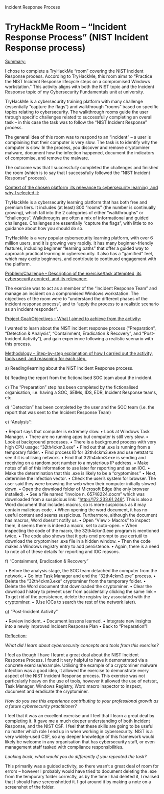 
Incident Response Process

<h1>TryHackMe Room – “Incident Response Process” (NIST Incident Response process)</h1>

<u>Summary:</u>

I chose to complete a TryHackMe “room” covering the NIST Incident Response process. According to TryHackMe, this room aims to “Practice the NIST Incident Response lifecycle steps on a compromised Windows workstation.”
This activity aligns with both the NIST topic and the Incident Response topic of my Cybersecurity Fundamentals unit at university.

TryHackMe is a cybersecurity training platform with many challenge (essentially “capture the flags”) and walkthrough “rooms” based on specific topics relating to cybersecurity. The walkthrough rooms guide the user through specific challenges related to successfully completing an overall task – in this case the task was to follow the “NIST Incident Response” process.

The general idea of this room was to respond to an “incident” – a user is complaining that their computer is very slow. The task is to identify why the computer is slow. In the process, you discover and remove cryptominer malware, document how the infection happened, document the indicators of compromise, and remove the malware.

The outcome was that I successfully completed the challenges and finished the room (which is to say that I successfully followed the “NIST Incident Response” process).


<u>Context of the chosen platform, its relevance to cybersecurity learning, and why I selected it:</u>

TryHackMe is a cybersecurity learning platform that has both free and premium tiers. It includes (at least) 800 “rooms” (the number is continually growing), which fall into the 2 categories of either “walkthroughs” or “challenges”. Walkthroughs are often a mix of informational and guided challenges. Challenges are essentially “capture the flags”, with little to no guidance about how you should do so.

TryHackMe is a very popular cybersecurity learning platform, with over 6 million users, and it is growing very rapidly. It has many beginner-friendly features, including beginner “learning paths” that offer a guided way to approach practical learning in cybersecurity. It also has a “gamified” feel, which may excite beginners, and contribute to continued engagement with the platform.


<u>Problem/Challenge – Description of the exercise/task attempted, its cybersecurity context, and its relevance:</u>

The exercise was to act as a member of the “Incident Response Team” and manage an incident on a compromised Windows workstation. The objectives of the room were to “understand the different phases of the incident response process”, and to “apply the process to a realistic scenario as an incident responder”.


<u>Project Goal/Objectives – What I aimed to achieve from the activity:</u>

I wanted to learn about the NIST incident response process (“Preparation”, “Detection & Analysis”, “Containment, Eradication & Recovery”, and “Post-Incident Activity”), and gain experience following a realistic scenario with this process.


<u>Methodology – Step-by-step explanation of how I carried out the activity, tools used, and reasoning for each step.</u>

a)	Reading/learning about the NIST Incident Response process.

b)	Reading the report from the fictionalised SOC team about the incident.

c)	The “Preparation” step has been completed by the fictionalised organisation, i.e. having a SOC, SEIMs, IDS, EDR, Incident Response teams, etc.

d)	“Detection” has been completed by the user and the SOC team (i.e. the report that was sent to the Incident Response Team)

e)	“Analysis”:

•	Report says that computer is extremely slow.
•	Look at Windows Task Manager.
•	There are no running apps but computer is still very slow.
•	Look at background processes.
•	There is a background process with very high CPU usage: “32th4ckm3.exe”
•	Find out that .exe is running from a temporary folder.
•	Find process ID for 32th4ckm3.exe and use netstat to see if it is utilising network.
•	Find that 32th4ckm3.exe is sending and receiving on a random port number to a mysterious IP address.
•	Make notes of all of this information to use later for reporting and as an IOC.
•	Make the determination that this .exe is likely to be a “cryptominer.”
•	Next, determine the infection vector.
•	Check the user’s system for browser. The user said they were browsing the web when their computer initially slowed down.
•	Open the download folder of Microsoft Edge (the only browser installed).
•	See a file named “invoice n. 65748224.docm” which was downloaded from a suspicious link: “http://172.233.61.246”. This is also a Word document that includes macros, so is more suspicious as it may contain malicious code.
•	When opening the word document, it has no useful content and seems suspicious. Furthermore, although the document has macros, Word doesn’t notify us.
•	Open “View > Macros” to inspect them, it seems there is indeed a macro, set to auto-open.
•	When inspecting the code of the macro, the 32th4ckm3.exe program is mentioned twice.
•	The code also shows that it gets cmd prompt to use certutil to download the cryptominer .exe file in a hidden window.
•	Then the code makes a Windows registry entry to add persistence.
•	Again, there is a need to note all of these details for reporting and IOC reasons.

f)	“Containment, Eradication & Recovery”

•	Before the analysis stage, the SOC team detached the computer from the network.
•	Go into Task Manager and end the “32th4ckm3.exe” process.
•	Delete the “32th4ckm3.exe” cryptominer from the temporary folder.
•	Delete the Word document that downloaded the cryptominer.
•	Clear the download history to prevent user from accidentally clicking the same link
•	To get rid of the persistence, delete the registry key associated with the cryptominer.
•	(Use IOCs to search the rest of the network later).

g)	“Post-Incident Activity”

•	Review incident.
•	Document lessons learned.
•	Integrate new insights into a newly improved Incident Response Plan
•	Back to “Preparation”!


<u>Reflection:</u>

<i>What did I learn about cybersecurity concepts and tools from this exercise?</i>

I feel as though I have I learnt a great deal about the NIST Incident Response Process. I found it very helpful to have it demonstrated via a concrete exercise/example. Utilising the example of a cryptominer malware infection was a good idea, it allowed the exercise to demonstrate every aspect of the NIST Incident Response process. This exercise was not particularly heavy on the use of tools, however it allowed the use of netstat, Task Manager, Windows Registry, Word macro inspector to inspect, document and eradicate the cryptominer.

<i>How do you see this experience contributing to your professional growth as a future cybersecurity practitioner?</i>

I feel that it was an excellent exercise and I feel that I learn a great deal by completing it. It gave me a much deeper understanding of both Incident Response, and the NIST CSF. I feel that these skills are going to be useful no matter which role I end up in when working in cybersecurity. NIST is a very widely-used CSF, so any deeper knowledge of this framework would likely be welcome in any organisation that has cybersecurity staff, or even management staff tasked with compliance responsibilities.

<i>Looking back, what would you do differently if you repeated the task?</i>

This primarily was a guided activity, so there wasn’t a great deal of room for errors – however I probably would have tried to document deleting the .exe from the temporary folder correctly, as by the time I had deleted it, I realised that I should have screenshotted it. I got around it by making a note on a screenshot of the folder.

